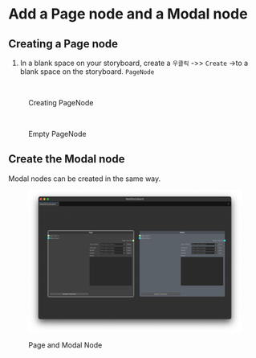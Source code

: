 # Add a Page node and a Modal node

## Creating a Page node

1. In a blank space on your storyboard, create a `우클릭` ->> `Create` ->to a blank space on the storyboard. `PageNode`

<figure><img src="../../../../.gitbook/assets/Storyboard4.png" alt=""><figcaption><p>Creating PageNode</p></figcaption></figure>

<figure><img src="../../../../.gitbook/assets/Storyboard3.png" alt=""><figcaption><p>Empty PageNode</p></figcaption></figure>

## Create the Modal node

Modal nodes can be created in the same way.

<figure><img src="../../../.gitbook/assets/Storyboard2.png" alt=""><figcaption><p>Page and Modal Node</p></figcaption></figure>


